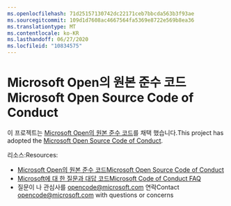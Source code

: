```yaml
---
ms.openlocfilehash: 71d25157130742dc22171ceb7bbcda563b3f93ae
ms.sourcegitcommit: 109d1d7608ac4667564fa5369e8722e569b8ea36
ms.translationtype: MT
ms.contentlocale: ko-KR
ms.lasthandoff: 06/27/2020
ms.locfileid: "10834575"
---
```

# <span data-ttu-id="485ab-101">Microsoft Open의 원본 준수 코드</span><span class="sxs-lookup"><span data-stu-id="485ab-101">Microsoft Open Source Code of Conduct</span></span>

<span data-ttu-id="485ab-102">이 프로젝트는 [Microsoft Open의 원본 준수 코드](https://opensource.microsoft.com/codeofconduct/)를 채택 했습니다.</span><span class="sxs-lookup"><span data-stu-id="485ab-102">This project has adopted the [Microsoft Open Source Code of Conduct](https://opensource.microsoft.com/codeofconduct/).</span></span>

<span data-ttu-id="485ab-103">리소스:</span><span class="sxs-lookup"><span data-stu-id="485ab-103">Resources:</span></span>

- [<span data-ttu-id="485ab-104">Microsoft Open의 원본 준수 코드</span><span class="sxs-lookup"><span data-stu-id="485ab-104">Microsoft Open Source Code of Conduct</span></span>](https://opensource.microsoft.com/codeofconduct/)
- [<span data-ttu-id="485ab-105">Microsoft에 대 한 질문과 대답 코드</span><span class="sxs-lookup"><span data-stu-id="485ab-105">Microsoft Code of Conduct FAQ</span></span>](https://opensource.microsoft.com/codeofconduct/faq/)
- <span data-ttu-id="485ab-106">질문이 나 관심사를 [opencode@microsoft.com](mailto:opencode@microsoft.com) 연락</span><span class="sxs-lookup"><span data-stu-id="485ab-106">Contact [opencode@microsoft.com](mailto:opencode@microsoft.com) with questions or concerns</span></span>
